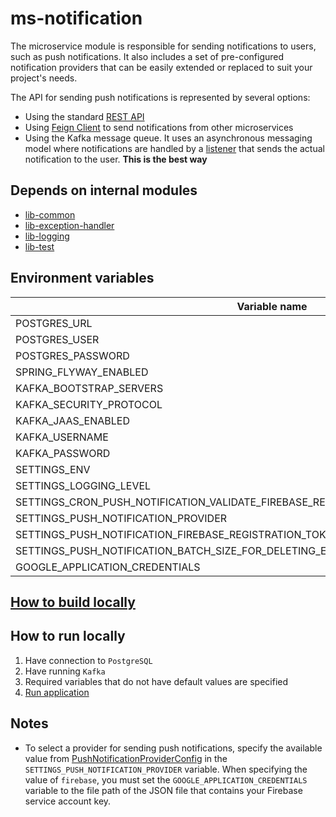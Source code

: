 # ms-notification

The microservice module is responsible for sending notifications to users, such as push notifications. It also includes
a set of pre-configured notification providers that can be easily extended or replaced to suit your project's needs.

The API for sending push notifications is represented by several options:

* Using the standard [REST API](./ms-notification-api/src/main/kotlin/com/jet/notification/api/PushNotificationApi.kt)
* Using [Feign Client](./ms-notification-api/src/main/kotlin/com/jet/notification/feign/PushNotificationFeignClient.kt)
  to send notifications from other microservices
* Using the Kafka message queue. It uses an asynchronous messaging model where notifications are handled by
  a [listener](./ms-notification-core/src/main/kotlin/com/jet/notification/listeners/PushNotificationListener.kt)
  that sends the actual notification to the user. **This is the best way**

## Depends on internal modules

* [lib-common](../lib-common)
* [lib-exception-handler](../lib-exception-handler)
* [lib-logging](../lib-logging)
* [lib-test](../lib-test)

## Environment variables

| Variable name                                                                          | Default value   |
|----------------------------------------------------------------------------------------|-----------------|
| POSTGRES_URL                                                                           |                 |
| POSTGRES_USER                                                                          |                 |
| POSTGRES_PASSWORD                                                                      |                 |
| SPRING_FLYWAY_ENABLED                                                                  | true            |
| KAFKA_BOOTSTRAP_SERVERS                                                                | localhost:29092 |
| KAFKA_SECURITY_PROTOCOL                                                                | SASL_PLAINTEXT  |
| KAFKA_JAAS_ENABLED                                                                     | false           |
| KAFKA_USERNAME                                                                         |                 |
| KAFKA_PASSWORD                                                                         |                 |
| SETTINGS_ENV                                                                           |                 |
| SETTINGS_LOGGING_LEVEL                                                                 | INFO            |
| SETTINGS_CRON_PUSH_NOTIFICATION_VALIDATE_FIREBASE_REGISTRATION_TOKEN                   | 0 0 0 ? * *     |
| SETTINGS_PUSH_NOTIFICATION_PROVIDER                                                    | local           |
| SETTINGS_PUSH_NOTIFICATION_FIREBASE_REGISTRATION_TOKEN_EXPIRES_IN_DAYS                 | 30              |
| SETTINGS_PUSH_NOTIFICATION_BATCH_SIZE_FOR_DELETING_EXPIRED_FIREBASE_REGISTRATION_TOKEN | 100             |
| GOOGLE_APPLICATION_CREDENTIALS                                                         |                 |

## [How to build locally](../README.md)

## How to run locally

1) Have connection to `PostgreSQL`
2) Have running `Kafka`
3) Required variables that do not have default values are specified
4) [Run application](./ms-notification-core/src/main/kotlin/com/jet/notification/NotificationApplication.kt)

## Notes

* To select a provider for sending push notifications, specify the available value
from [PushNotificationProviderConfig](./ms-notification-core/src/main/kotlin/com/jet/notification/configs/pushnotification/PushNotificationProviderConfig.kt)
in the `SETTINGS_PUSH_NOTIFICATION_PROVIDER` variable. When specifying the value of `firebase`, you must set the
`GOOGLE_APPLICATION_CREDENTIALS` variable to the file path of the JSON file that contains your Firebase service account
key.
